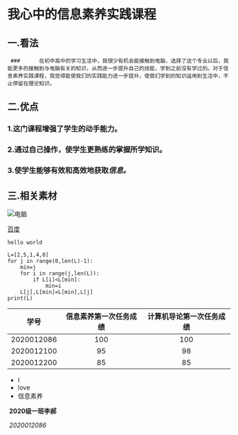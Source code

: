 # 我心中的信息素养实践课程

##  一.看法

     ###      在初中高中的学习生活中，我很少有机会能接触到电脑，选择了这个专业以后，我能更多的接触到与电脑有关的知识，从而进一步提升自己的技能，学到之前没有学过的。对于信息素养实践课程，我觉得能使我们的实践能力进一步提升，使我们学到的知识运用到生活中，不止停留在理论知识。

## 二.优点

### 1.这门课程增强了学生的动手能力。

### 2.通过自己操作，使学生更熟练的掌握所学知识。

### 3.使学生能够有效和高效地获取*信息。*

## 三.相关素材

![电脑](https://ss1.bdstatic.com/70cFuXSh_Q1YnxGkpoWK1HF6hhy/it/u=2284753964,3489367255&fm=26&gp=0.jpg)

[百度](https://www.baidu.com)

`hello world`

```
L=[2,5,1,4,0]
for j in range(0,len(L)-1):
    min=j
    for i in range(j,len(L)):
        if L[i]<L[min]:
            min=i
    L[j],L[min]=L[min],L[j]
print(L)

```

|    学号    | 信息素养第一次任务成绩 | 计算机导论第一次任务成绩 |
| :--------: | :--------------------: | :----------------------: |
| 2020012086 |          100           |           100            |
| 2020012100 |           95           |            98            |
| 2020012200 |           85           |            85            |

- I
- love
- 信息素养



​                                                                                                                                             **2020级一班李郝**

​                                                                                                                                                *2020012086*
























